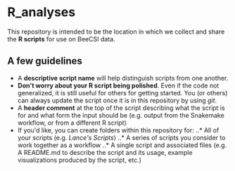 # R_analyses

This repository is intended to be the location in which we collect and share the **R scripts** for use on BeeCSI data.

## A few guidelines

* A **descriptive script name** will help distinguish scripts from one another.
* **Don't worry about your R script being polished**. Even if the code not generalized, it is still useful for others for getting started. You (or others) can always update the script once it is in this repository by using _git_.
* A **header comment** at the top of the script describing what the script is for and what form the input should be (e.g. output from the Snakemake workflow, or from a different R script)
* If you'd like, you can create folders within this repository for:
..* All of your scripts (e.g. _Lance's Scripts_)
..* A series of scripts you consider to work together as a workflow
..* A single script and associated files (e.g. A README.md to describe the script and its usage, example visualizations produced by the script, etc.)
